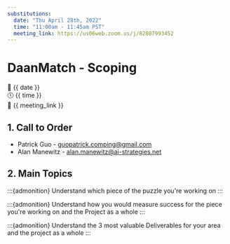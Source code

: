 ```yaml
---
substitutions:
  date: "Thu April 28th, 2022"
  time: "11:00am - 11:45am PST"
  meeting_link: https://us06web.zoom.us/j/82807993452
---
```


# DaanMatch - Scoping

📅 {{ date }} <br>
🕔 {{ time }} <br>
🔗 {{ meeting_link }} <br>

## 1. Call to Order

- Patrick Guo - guopatrick.comping@gmail.com
- Alan Manewitz - alan.manewitz@ai-strategies.net

## 2. Main Topics

:::{admonition} Understand which piece of the puzzle you're working on
:::

:::{admonition} Understand how you would measure success for the piece you're working on and the Project as a whole
:::

:::{admonition} Understand the 3 most valuable Deliverables for your area and the project as a whole
:::
